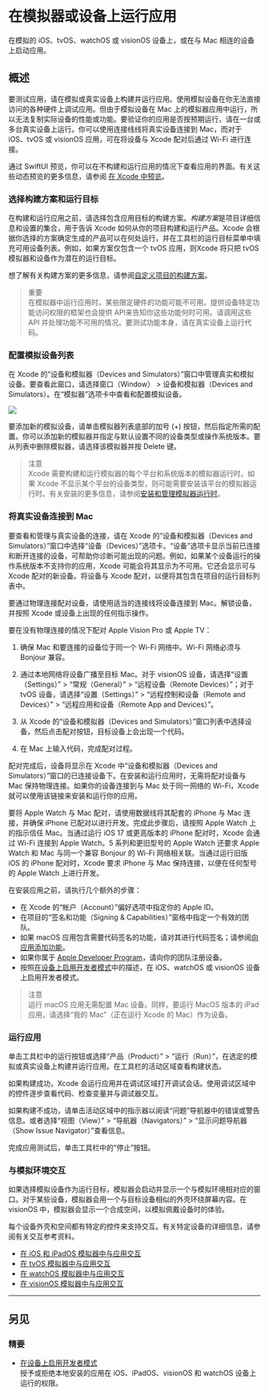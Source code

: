# 在模拟器或设备上运行应用

在模拟的 iOS、tvOS、watchOS 或 visionOS 设备上，或在与 Mac 相连的设备上启动应用。

## 概述

要测试应用，请在模拟或真实设备上构建并运行应用。使用模拟设备在你无法直接访问的各种硬件上调试应用。但由于模拟设备在 Mac 上的模拟器应用中运行，所以无法复制实际设备的性能或功能。要验证你的应用是否按预期运行，请在一台或多台真实设备上运行。你可以使用连接线线将真实设备连接到 Mac，而对于 iOS、tvOS 或 visionOS 应用，可在将设备与 Xcode 配对后通过 Wi-Fi 进行连接。

通过 SwiftUI 预览，你可以在不构建和运行应用的情况下查看应用的界面。有关这些动态预览的更多信息，请参阅 [在 Xcode 中预览](https://developer.apple.com/documentation/SwiftUI/Previews-in-Xcode)。

### 选择构建方案和运行目标

在构建和运行应用之前，请选择包含应用目标的构建方案。*构建方案*是项目详细信息和设置的集合，用于告诉 Xcode 如何从你的项目构建和运行产品。Xcode 会根据你选择的方案确定生成的产品可以在何处运行，并在工具栏的运行目标菜单中填充可用设备列表。例如，如果方案仅包含一个 tvOS 应用，则Xcode 将只把 tvOS 模拟器和设备作为潜在的运行目标。

想了解有关构建方案的更多信息，请参阅[自定义项目的构建方案](https://developer.apple.com/documentation/xcode/customizing-the-build-schemes-for-a-project)。

> 重要  
> 在模拟器中运行应用时，某些限定硬件的功能可能不可用。提供设备特定功能访问权限的框架也会提供 API来告知你这些功能何时可用。请调用这些 API 并处理功能不可用的情况。要测试功能本身，请在真实设备上运行代码。

### 配置模拟设备列表

在 Xcode 的“设备和模拟器（Devices and Simulators）”窗口中管理真实和模拟设备。要查看此窗口，请选择窗口（Window） > 设备和模拟器（Devices and Simulators）。在“模拟器”选项卡中查看和配置模拟设备。

<img src="https://docs-assets.developer.apple.com/published/95df5341d1a7b94ac6027cbaa55709c5/running-your-app-in-the-simulator-or-on-a-device-2~dark@2x.png">

要添加新的模拟设备，请单击模拟器列表底部的加号 (+) 按钮，然后指定所需的配置。你可以添加新的模拟器并指定与默认设置不同的设备类型或操作系统版本。要从列表中删除模拟器，请选择该模拟器并按 Delete 键。

> 注意  
> Xcode 需要构建和运行模拟器的每个平台和系统版本的模拟器运行时。如果 Xcode 不显示某个平台的设备类型，则可能需要安装该平台的模拟器运行时。有关安装的更多信息，请参阅[安装和管理模拟器运行时](https://developer.apple.com/documentation/xcode/installing-additional-simulator-runtimes)。

### 将真实设备连接到 Mac

要查看和管理与真实设备的连接，请在 Xcode 的“设备和模拟器（Devices and Simulators）”窗口中选择“设备（Devices）”选项卡。“设备”选项卡显示当前已连接和断开连接的设备，可帮助你诊断可能出现的问题。例如，如果某个设备运行的操作系统版本不支持你的应用，Xcode 可能会将其显示为不可用。它还会显示可与 Xcode 配对的新设备。将设备与 Xcode 配对，以便将其包含在项目的运行目标列表中。

要通过物理连接配对设备，请使用适当的连接线将设备连接到 Mac。解锁设备，并按照 Xcode 或设备上出现的任何指示操作。

要在没有物理连接的情况下配对 Apple Vision Pro 或 Apple TV：

1. 确保 Mac 和要连接的设备位于同一个 Wi-Fi 网络中。Wi-Fi 网络必须与 Bonjour 兼容。

2. 通过本地网络将设备广播至目标 Mac。对于 visionOS 设备，请选择“设置（Settings）” > “常规（General）” > “远程设备（Remote Devices）”；对于 tvOS 设备，请选择“设置（Settings）” > “远程控制和设备（Remote and Devices）” > “远程应用和设备（Remote App and Devices）”。

3. 从 Xcode 的“设备和模拟器（Devices and Simulators）”窗口列表中选择设备，然后点击配对按钮，目标设备上会出现一个代码。

4. 在 Mac 上输入代码，完成配对过程。

配对完成后，设备将显示在 Xcode 中“设备和模拟器（Devices and Simulators）”窗口的已连接设备下。在安装和运行应用时，无需将配对设备与 Mac 保持物理连接。如果你的设备连接到与 Mac 处于同一网络的 Wi-Fi，Xcode 就可以使用该链接来安装和运行你的应用。

要将 Apple Watch 与 Mac 配对，请使用数据线将其配套的 iPhone 与 Mac 连接，并确保 iPhone 已配对以进行开发。完成此步骤后，请按照 Apple Watch 上的指示信任 Mac。当通过运行 iOS 17 或更高版本的 iPhone 配对时，Xcode 会通过 Wi-Fi 连接到 Apple Watch。5 系列和更旧型号的 Apple Watch 还要求 Apple Watch 和 Mac 与同一个兼容 Bonjour 的 Wi-Fi 网络相关联。当通过运行旧版 iOS 的 iPhone 配对时，Xcode 要求 iPhone 与 Mac 保持连接，以便在任何型号的 Apple Watch 上进行开发。

在安装应用之前，请执行几个额外的步骤：

- 在 Xcode 的“帐户（Account）”偏好选项中指定你的 Apple ID。
- 在项目的“签名和功能（Signing & Capabilities）”窗格中指定一个有效的团队。
- 如果 macOS 应用包含需要代码签名的功能，请对其进行代码签名；请参阅[向应用添加功能](https://developer.apple.com/documentation/xcode/adding-capabilities-to-your-app)。
- 如果你属于 [Apple Developer Program](https://developer.apple.com/programs/)，请向你的团队注册设备。
- 按照[在设备上启用开发者模式](https://developer.apple.com/documentation/xcode/enabling-developer-mode-on-a-device)中的描述，在 iOS、watchOS 或 visionOS 设备上启用开发者模式。

> 注意  
> 运行 macOS 应用无需配置 Mac 设备。同样，要运行 MacOS 版本的 iPad 应用，请选择“我的 Mac”（正在运行 Xcode 的 Mac）作为设备。

### 运行应用

单击工具栏中的运行按钮或选择“产品（Product）” > “运行（Run）”，在选定的模拟或真实设备上构建并运行应用。在工具栏的活动区域查看构建状态。

如果构建成功，Xcode 会运行应用并在调试区域打开调试会话。使用调试区域中的控件逐步查看代码、检查变量并与调试器交互。

如果构建不成功，请单击活动区域中的指示器以阅读“问题”导航器中的错误或警告信息。或者选择“视图（View）” > “导航器（Navigators）” > “显示问题导航器（Show Issue Navigator）”查看信息。

完成应用测试后，单击工具栏中的“停止”按钮。

### 与模拟环境交互

如果选择模拟设备作为运行目标，模拟器会启动并显示一个与模拟环境相对应的窗口。对于某些设备，模拟器会用一个与目标设备相似的外壳环绕屏幕内容。在 visionOS 中，模拟器会显示一个合成空间，以模拟佩戴设备时的体验。

每个设备外壳和空间都有特定的控件来支持交互。有关特定设备的详细信息，请参阅有关交互参考资料。

- [在 iOS 和 iPadOS 模拟器中与应用交互](https://developer.apple.com/documentation/xcode/interacting-with-your-app-in-the-ios-or-ipados-simulator)
- [在 tvOS 模拟器中与应用交互](https://developer.apple.com/documentation/xcode/interacting-with-your-app-in-the-tvos-simulator)
- [在 watchOS 模拟器中与应用交互](https://developer.apple.com/documentation/xcode/interacting-with-your-app-in-the-watchos-simulator)
- [在 visionOS 模拟器中与应用交互](https://developer.apple.com/documentation/xcode/interacting-with-your-app-in-the-visionos-simulator)

---

## 另见

### 精要

- [在设备上启用开发者模式](https://developer.apple.com/documentation/xcode/enabling-developer-mode-on-a-device)  
授予或拒绝本地安装的应用在 iOS、iPadOS、visionOS 和 watchOS 设备上运行的权限。